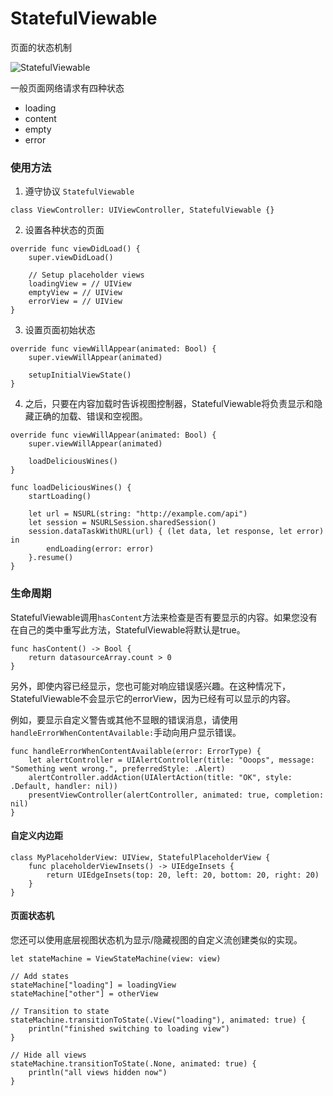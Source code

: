 #  StatefulViewable

页面的状态机制

![StatefulViewable](https://github.com/aschuch/StatefulViewController/raw/master/Resources/decision_tree.png)

一般页面网络请求有四种状态

- loading
- content
- empty
- error

### 使用方法

1. 遵守协议 `StatefulViewable`

```
class ViewController: UIViewController, StatefulViewable {}
```

2. 设置各种状态的页面

```
override func viewDidLoad() {
    super.viewDidLoad()

    // Setup placeholder views
    loadingView = // UIView
    emptyView = // UIView
    errorView = // UIView
}
```

3. 设置页面初始状态

```
override func viewWillAppear(animated: Bool) {
    super.viewWillAppear(animated)

    setupInitialViewState()
}
```

4. 之后，只要在内容加载时告诉视图控制器，StatefulViewable将负责显示和隐藏正确的加载、错误和空视图。

```
override func viewWillAppear(animated: Bool) {
    super.viewWillAppear(animated)

    loadDeliciousWines()
}

func loadDeliciousWines() {
    startLoading()

    let url = NSURL(string: "http://example.com/api")
    let session = NSURLSession.sharedSession()
    session.dataTaskWithURL(url) { (let data, let response, let error) in
        endLoading(error: error)
    }.resume()
}
```

### 生命周期

StatefulViewable调用`hasContent`方法来检查是否有要显示的内容。如果您没有在自己的类中重写此方法，StatefulViewable将默认是true。

```
func hasContent() -> Bool {
    return datasourceArray.count > 0
}
```

另外，即使内容已经显示，您也可能对响应错误感兴趣。在这种情况下，StatefulViewable不会显示它的errorView，因为已经有可以显示的内容。

例如，要显示自定义警告或其他不显眼的错误消息，请使用`handleErrorWhenContentAvailable:`手动向用户显示错误。

```
func handleErrorWhenContentAvailable(error: ErrorType) {
    let alertController = UIAlertController(title: "Ooops", message: "Something went wrong.", preferredStyle: .Alert)
    alertController.addAction(UIAlertAction(title: "OK", style: .Default, handler: nil))
    presentViewController(alertController, animated: true, completion: nil)
}
```

#### 自定义内边距

```
class MyPlaceholderView: UIView, StatefulPlaceholderView {
    func placeholderViewInsets() -> UIEdgeInsets {
        return UIEdgeInsets(top: 20, left: 20, bottom: 20, right: 20)
    }
}
```

#### 页面状态机

您还可以使用底层视图状态机为显示/隐藏视图的自定义流创建类似的实现。

```
let stateMachine = ViewStateMachine(view: view)

// Add states
stateMachine["loading"] = loadingView
stateMachine["other"] = otherView

// Transition to state
stateMachine.transitionToState(.View("loading"), animated: true) {
    println("finished switching to loading view")
}

// Hide all views
stateMachine.transitionToState(.None, animated: true) {
    println("all views hidden now")
}
```

